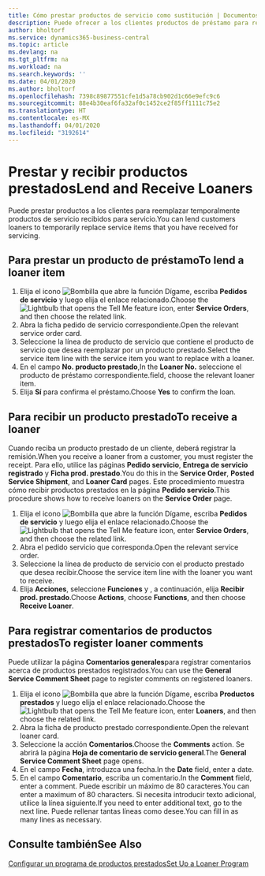 ```yaml
---
title: Cómo prestar productos de servicio como sustitución | Documentos de Microsoft
description: Puede ofrecer a los clientes productos de préstamo para reemplazar temporalmente productos de servicio recibidos para servicio.
author: bholtorf
ms.service: dynamics365-business-central
ms.topic: article
ms.devlang: na
ms.tgt_pltfrm: na
ms.workload: na
ms.search.keywords: ''
ms.date: 04/01/2020
ms.author: bholtorf
ms.openlocfilehash: 7398c89877551cfe1d5a78cb902d1c66e9efc9c6
ms.sourcegitcommit: 88e4b30eaf6fa32af0c1452ce2f85ff1111c75e2
ms.translationtype: HT
ms.contentlocale: es-MX
ms.lasthandoff: 04/01/2020
ms.locfileid: "3192614"
---
```

# <a name="lend-and-receive-loaners"></a><span data-ttu-id="73603-103">Prestar y recibir productos prestados</span><span class="sxs-lookup"><span data-stu-id="73603-103">Lend and Receive Loaners</span></span>
<span data-ttu-id="73603-104">Puede prestar productos a los clientes para reemplazar temporalmente productos de servicio recibidos para servicio.</span><span class="sxs-lookup"><span data-stu-id="73603-104">You can lend customers loaners to temporarily replace service items that you have received for servicing.</span></span>  
  
## <a name="to-lend-a-loaner-item"></a><span data-ttu-id="73603-105">Para prestar un producto de préstamo</span><span class="sxs-lookup"><span data-stu-id="73603-105">To lend a loaner item</span></span>    
1. <span data-ttu-id="73603-106">Elija el icono ![Bombilla que abre la función Dígame](media/ui-search/search_small.png "Dígame qué desea hacer"), escriba **Pedidos de servicio** y luego elija el enlace relacionado.</span><span class="sxs-lookup"><span data-stu-id="73603-106">Choose the ![Lightbulb that opens the Tell Me feature](media/ui-search/search_small.png "Tell me what you want to do") icon, enter **Service Orders**, and then choose the related link.</span></span>  
2. <span data-ttu-id="73603-107">Abra la ficha pedido de servicio correspondiente.</span><span class="sxs-lookup"><span data-stu-id="73603-107">Open the relevant service order card.</span></span>  
3. <span data-ttu-id="73603-108">Seleccione la línea de producto de servicio que contiene el producto de servicio que desea reemplazar por un producto prestado.</span><span class="sxs-lookup"><span data-stu-id="73603-108">Select the service item line with the service item you want to replace with a loaner.</span></span>  
4. <span data-ttu-id="73603-109">En el campo **No. producto prestado**,</span><span class="sxs-lookup"><span data-stu-id="73603-109">In the **Loaner No.**</span></span> <span data-ttu-id="73603-110">seleccione el producto de préstamo correspondiente.</span><span class="sxs-lookup"><span data-stu-id="73603-110">field, choose the relevant loaner item.</span></span>  
5. <span data-ttu-id="73603-111">Elija **Sí** para confirma el préstamo.</span><span class="sxs-lookup"><span data-stu-id="73603-111">Choose **Yes** to confirm the loan.</span></span>  

## <a name="to-receive-a-loaner"></a><span data-ttu-id="73603-112">Para recibir un producto prestado</span><span class="sxs-lookup"><span data-stu-id="73603-112">To receive a loaner</span></span>  
<span data-ttu-id="73603-113">Cuando reciba un producto prestado de un cliente, deberá registrar la remisión.</span><span class="sxs-lookup"><span data-stu-id="73603-113">When you receive a loaner from a customer, you must register the receipt.</span></span> <span data-ttu-id="73603-114">Para ello, utilice las páginas **Pedido servicio**, **Entrega de servicio registrado** y **Ficha prod. prestado**.</span><span class="sxs-lookup"><span data-stu-id="73603-114">You do this in the **Service Order**, **Posted Service Shipment**, and **Loaner Card** pages.</span></span> <span data-ttu-id="73603-115">Este procedimiento muestra cómo recibir productos prestados en la página **Pedido servicio**.</span><span class="sxs-lookup"><span data-stu-id="73603-115">This procedure shows how to receive loaners on the **Service Order** page.</span></span>  
  
1. <span data-ttu-id="73603-116">Elija el icono ![Bombilla que abre la función Dígame](media/ui-search/search_small.png "Dígame qué desea hacer"), escriba **Pedidos de servicio** y luego elija el enlace relacionado.</span><span class="sxs-lookup"><span data-stu-id="73603-116">Choose the ![Lightbulb that opens the Tell Me feature](media/ui-search/search_small.png "Tell me what you want to do") icon, enter **Service Orders**, and then choose the related link.</span></span>  
2. <span data-ttu-id="73603-117">Abra el pedido servicio que corresponda.</span><span class="sxs-lookup"><span data-stu-id="73603-117">Open the relevant service order.</span></span>  
3. <span data-ttu-id="73603-118">Seleccione la línea de producto de servicio con el producto prestado que desea recibir.</span><span class="sxs-lookup"><span data-stu-id="73603-118">Choose the service item line with the loaner you want to receive.</span></span>  
4. <span data-ttu-id="73603-119">Elija **Acciones**, seleccione **Funciones** y , a continuación, elija **Recibir prod. prestado**.</span><span class="sxs-lookup"><span data-stu-id="73603-119">Choose **Actions**, choose **Functions**, and then choose **Receive Loaner**.</span></span>  

## <a name="to-register-loaner-comments"></a><span data-ttu-id="73603-120">Para registrar comentarios de productos prestados</span><span class="sxs-lookup"><span data-stu-id="73603-120">To register loaner comments</span></span>  
<span data-ttu-id="73603-121">Puede utilizar la página **Comentarios generales**para registrar comentarios acerca de productos prestados registrados.</span><span class="sxs-lookup"><span data-stu-id="73603-121">You can use the **General Service Comment Sheet** page to register comments on registered loaners.</span></span>  
  
1. <span data-ttu-id="73603-122">Elija el icono ![Bombilla que abre la función Dígame](media/ui-search/search_small.png "Dígame qué desea hacer"), escriba **Productos prestados** y luego elija el enlace relacionado.</span><span class="sxs-lookup"><span data-stu-id="73603-122">Choose the ![Lightbulb that opens the Tell Me feature](media/ui-search/search_small.png "Tell me what you want to do") icon, enter **Loaners**, and then choose the related link.</span></span>  
2. <span data-ttu-id="73603-123">Abra la ficha de producto prestado correspondiente.</span><span class="sxs-lookup"><span data-stu-id="73603-123">Open the relevant loaner card.</span></span>  
3. <span data-ttu-id="73603-124">Seleccione la acción **Comentarios**.</span><span class="sxs-lookup"><span data-stu-id="73603-124">Choose the **Comments** action.</span></span> <span data-ttu-id="73603-125">Se abrirá la página **Hoja de comentario de servicio general**.</span><span class="sxs-lookup"><span data-stu-id="73603-125">The **General Service Comment Sheet** page opens.</span></span>  
4. <span data-ttu-id="73603-126">En el campo **Fecha**, introduzca una fecha.</span><span class="sxs-lookup"><span data-stu-id="73603-126">In the **Date** field, enter a date.</span></span>  
5. <span data-ttu-id="73603-127">En el campo **Comentario**, escriba un comentario.</span><span class="sxs-lookup"><span data-stu-id="73603-127">In the **Comment** field, enter a comment.</span></span> <span data-ttu-id="73603-128">Puede escribir un máximo de 80 caracteres.</span><span class="sxs-lookup"><span data-stu-id="73603-128">You can enter a maximum of 80 characters.</span></span> <span data-ttu-id="73603-129">Si necesita introducir texto adicional, utilice la línea siguiente.</span><span class="sxs-lookup"><span data-stu-id="73603-129">If you need to enter additional text, go to the next line.</span></span> <span data-ttu-id="73603-130">Puede rellenar tantas líneas como desee.</span><span class="sxs-lookup"><span data-stu-id="73603-130">You can fill in as many lines as necessary.</span></span>  
  
## <a name="see-also"></a><span data-ttu-id="73603-131">Consulte también</span><span class="sxs-lookup"><span data-stu-id="73603-131">See Also</span></span>  
[<span data-ttu-id="73603-132">Configurar un programa de productos prestados</span><span class="sxs-lookup"><span data-stu-id="73603-132">Set Up a Loaner Program</span></span>](service-how-setup-loaner-program.md)   
